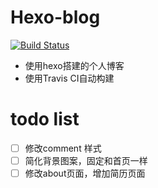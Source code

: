 # Hexo-blog 

[![Build Status](https://www.travis-ci.org/LeonGravel/Hexo-blog.svg?branch=hexo)](https://www.travis-ci.org/LeonGravel/Hexo-blog)
* 使用hexo搭建的个人博客
* 使用Travis CI自动构建

# todo list
- [ ] 修改comment 样式
- [ ] 简化背景图案，固定和首页一样
- [ ] 修改about页面，增加简历页面
